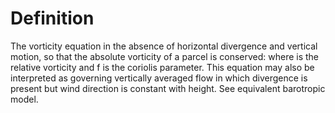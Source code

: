 # Definition

The vorticity equation in the absence of horizontal divergence and
vertical motion, so that the absolute vorticity of a parcel is
conserved: where is the relative vorticity and f is the coriolis
parameter. This equation may also be interpreted as governing vertically
averaged flow in which divergence is present but wind direction is
constant with height. See equivalent barotropic model.
